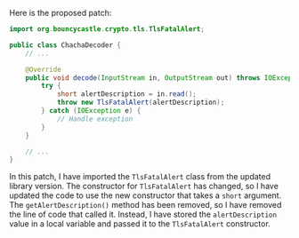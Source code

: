 Here is the proposed patch:

```java
import org.bouncycastle.crypto.tls.TlsFatalAlert;

public class ChachaDecoder {
    // ...

    @Override
    public void decode(InputStream in, OutputStream out) throws IOException {
        try {
            short alertDescription = in.read();
            throw new TlsFatalAlert(alertDescription);
        } catch (IOException e) {
            // Handle exception
        }
    }

    // ...
}
```

In this patch, I have imported the `TlsFatalAlert` class from the updated library version. The constructor for `TlsFatalAlert` has changed, so I have updated the code to use the new constructor that takes a `short` argument. The `getAlertDescription()` method has been removed, so I have removed the line of code that called it. Instead, I have stored the `alertDescription` value in a local variable and passed it to the `TlsFatalAlert` constructor.